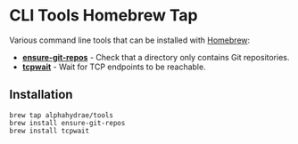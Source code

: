 # CLI Tools Homebrew Tap

Various command line tools that can be installed with [Homebrew][brew]:

* **[ensure-git-repos]** - Check that a directory only contains Git repositories.
* **[tcpwait]** - Wait for TCP endpoints to be reachable.



## Installation

```
brew tap alphahydrae/tools
brew install ensure-git-repos
brew install tcpwait
```



[brew]: https://brew.sh/
[ensure-git-repos]: https://github.com/AlphaHydrae/ensure-git-repos
[tcpwait]: https://github.com/AlphaHydrae/tcpwait
